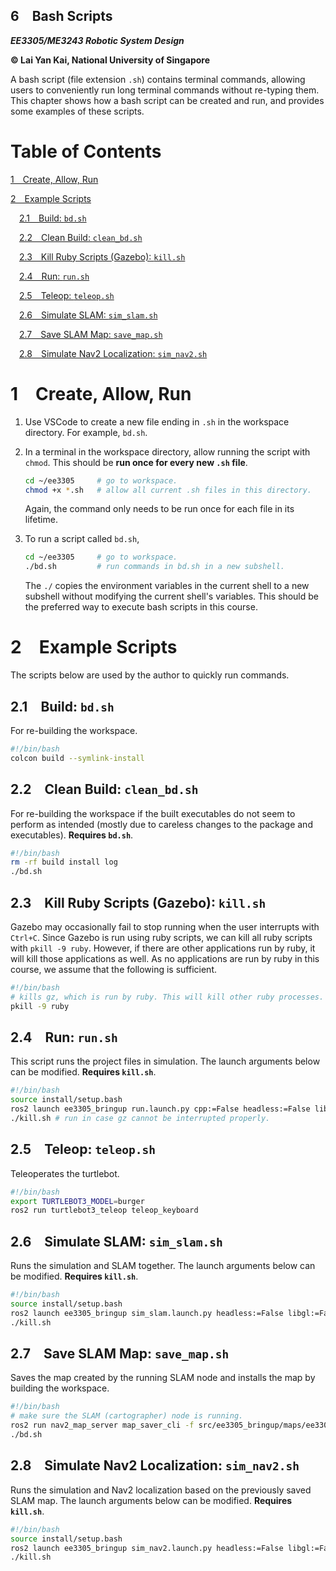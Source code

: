 6&emsp;Bash Scripts
---

***EE3305/ME3243 Robotic System Design***

**&copy; Lai Yan Kai, National University of Singapore**

A bash script (file extension `.sh`) contains terminal commands, allowing users to conveniently run long terminal commands without re-typing them.
This chapter shows how a bash script can be created and run, and provides some examples of these scripts.

# Table of Contents

[1&emsp;Create, Allow, Run](#1create-allow-run)

[2&emsp;Example Scripts](#2example-scripts)

&emsp;[2.1&emsp;Build: `bd.sh`](#21-build-bdsh)

&emsp;[2.2&emsp;Clean Build: `clean_bd.sh`](#22clean-build-clean_bdsh)

&emsp;[2.3&emsp;Kill Ruby Scripts (Gazebo): `kill.sh`](#23kill-ruby-scripts-gazebo-killsh)

&emsp;[2.4&emsp;Run: `run.sh`](#24run-runsh)

&emsp;[2.5&emsp;Teleop: `teleop.sh`](#25teleop-teleopsh)

&emsp;[2.6&emsp;Simulate SLAM: `sim_slam.sh`](#26simulate-slam-sim_slamsh)

&emsp;[2.7&emsp;Save SLAM Map: `save_map.sh`](#27save-slam-map-save_mapsh)

&emsp;[2.8&emsp;Simulate Nav2 Localization: `sim_nav2.sh`](#28simulate-nav2-localization-sim_nav2sh)


# 1&emsp;Create, Allow, Run
1. Use VSCode to create a new file ending in `.sh` in the workspace directory. For example, `bd.sh`. 

2. In a terminal in the workspace directory, allow running the script with `chmod`. This should be **run once for every new `.sh` file**.

    ```bash
    cd ~/ee3305     # go to workspace.
    chmod +x *.sh   # allow all current .sh files in this directory.
    ```
    Again, the command only needs to be run once for each file in its lifetime.

3. To run a script called `bd.sh`, 

    ```bash
    cd ~/ee3305     # go to workspace.
    ./bd.sh         # run commands in bd.sh in a new subshell.
    ```
    The `./` copies the environment variables in the current shell to a new subshell without modifying the current shell's variables. This should be the preferred way to execute bash scripts in this course.

# 2&emsp;Example Scripts

The scripts below are used by the author to quickly run commands.

## 2.1&emsp;Build: `bd.sh`
For re-building the workspace.

```bash
#!/bin/bash
colcon build --symlink-install
```

## 2.2&emsp;Clean Build: `clean_bd.sh`
For re-building the workspace if the built executables do not seem to perform as intended (mostly due to careless changes to the package and executables). 
**Requires `bd.sh`**.

```bash
#!/bin/bash
rm -rf build install log
./bd.sh
```

## 2.3&emsp;Kill Ruby Scripts (Gazebo): `kill.sh`
Gazebo may occasionally fail to stop running when the user interrupts with `Ctrl+C`. 
Since Gazebo is run using ruby scripts, we can kill all ruby scripts with `pkill -9 ruby`. 
However, if there are other applications run by ruby, it will kill those applications as well.
As no applications are run by ruby in this course, we assume that the following is sufficient.

```bash
#!/bin/bash
# kills gz, which is run by ruby. This will kill other ruby processes.
pkill -9 ruby
```

## 2.4&emsp;Run: `run.sh`
This script runs the project files in simulation. The launch arguments below can be modified.
**Requires `kill.sh`**.

```bash
#!/bin/bash
source install/setup.bash
ros2 launch ee3305_bringup run.launch.py cpp:=False headless:=False libgl:=False
./kill.sh # run in case gz cannot be interrupted properly.
```

## 2.5&emsp;Teleop: `teleop.sh`
Teleoperates the turtlebot.

```bash
#!/bin/bash
export TURTLEBOT3_MODEL=burger
ros2 run turtlebot3_teleop teleop_keyboard
```

## 2.6&emsp;Simulate SLAM: `sim_slam.sh`

Runs the simulation and SLAM together. 
The launch arguments below can be modified.
**Requires `kill.sh`**.

```bash
#!/bin/bash
source install/setup.bash
ros2 launch ee3305_bringup sim_slam.launch.py headless:=False libgl:=False
./kill.sh
```

## 2.7&emsp;Save SLAM Map: `save_map.sh`

Saves the map created by the running SLAM node and installs the map by building the workspace.

```bash
#!/bin/bash
# make sure the SLAM (cartographer) node is running.
ros2 run nav2_map_server map_saver_cli -f src/ee3305_bringup/maps/ee3305
./bd.sh
```

## 2.8&emsp;Simulate Nav2 Localization: `sim_nav2.sh`

Runs the simulation and Nav2 localization based on the previously saved SLAM map. 
The launch arguments below can be modified.
**Requires `kill.sh`**.

```bash
#!/bin/bash
source install/setup.bash
ros2 launch ee3305_bringup sim_nav2.launch.py headless:=False libgl:=False
./kill.sh
```
